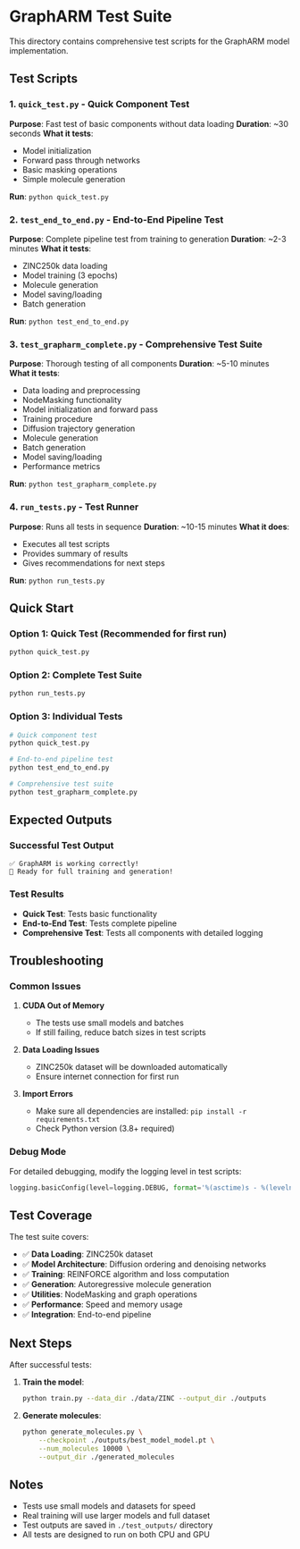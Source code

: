 # GraphARM Test Suite

This directory contains comprehensive test scripts for the GraphARM model implementation.

## Test Scripts

### 1. `quick_test.py` - Quick Component Test
**Purpose**: Fast test of basic components without data loading
**Duration**: ~30 seconds
**What it tests**:
- Model initialization
- Forward pass through networks
- Basic masking operations
- Simple molecule generation

**Run**: `python quick_test.py`

### 2. `test_end_to_end.py` - End-to-End Pipeline Test
**Purpose**: Complete pipeline test from training to generation
**Duration**: ~2-3 minutes
**What it tests**:
- ZINC250k data loading
- Model training (3 epochs)
- Molecule generation
- Model saving/loading
- Batch generation

**Run**: `python test_end_to_end.py`

### 3. `test_grapharm_complete.py` - Comprehensive Test Suite
**Purpose**: Thorough testing of all components
**Duration**: ~5-10 minutes
**What it tests**:
- Data loading and preprocessing
- NodeMasking functionality
- Model initialization and forward pass
- Training procedure
- Diffusion trajectory generation
- Molecule generation
- Batch generation
- Model saving/loading
- Performance metrics

**Run**: `python test_grapharm_complete.py`

### 4. `run_tests.py` - Test Runner
**Purpose**: Runs all tests in sequence
**Duration**: ~10-15 minutes
**What it does**:
- Executes all test scripts
- Provides summary of results
- Gives recommendations for next steps

**Run**: `python run_tests.py`

## Quick Start

### Option 1: Quick Test (Recommended for first run)
```bash
python quick_test.py
```

### Option 2: Complete Test Suite
```bash
python run_tests.py
```

### Option 3: Individual Tests
```bash
# Quick component test
python quick_test.py

# End-to-end pipeline test
python test_end_to_end.py

# Comprehensive test suite
python test_grapharm_complete.py
```

## Expected Outputs

### Successful Test Output
```
✅ GraphARM is working correctly!
🚀 Ready for full training and generation!
```

### Test Results
- **Quick Test**: Tests basic functionality
- **End-to-End Test**: Tests complete pipeline
- **Comprehensive Test**: Tests all components with detailed logging

## Troubleshooting

### Common Issues

1. **CUDA Out of Memory**
   - The tests use small models and batches
   - If still failing, reduce batch sizes in test scripts

2. **Data Loading Issues**
   - ZINC250k dataset will be downloaded automatically
   - Ensure internet connection for first run

3. **Import Errors**
   - Make sure all dependencies are installed: `pip install -r requirements.txt`
   - Check Python version (3.8+ required)

### Debug Mode

For detailed debugging, modify the logging level in test scripts:
```python
logging.basicConfig(level=logging.DEBUG, format='%(asctime)s - %(levelname)s - %(message)s')
```

## Test Coverage

The test suite covers:

- ✅ **Data Loading**: ZINC250k dataset
- ✅ **Model Architecture**: Diffusion ordering and denoising networks
- ✅ **Training**: REINFORCE algorithm and loss computation
- ✅ **Generation**: Autoregressive molecule generation
- ✅ **Utilities**: NodeMasking and graph operations
- ✅ **Performance**: Speed and memory usage
- ✅ **Integration**: End-to-end pipeline

## Next Steps

After successful tests:

1. **Train the model**:
   ```bash
   python train.py --data_dir ./data/ZINC --output_dir ./outputs
   ```

2. **Generate molecules**:
   ```bash
   python generate_molecules.py \
       --checkpoint ./outputs/best_model_model.pt \
       --num_molecules 10000 \
       --output_dir ./generated_molecules
   ```

## Notes

- Tests use small models and datasets for speed
- Real training will use larger models and full dataset
- Test outputs are saved in `./test_outputs/` directory
- All tests are designed to run on both CPU and GPU

